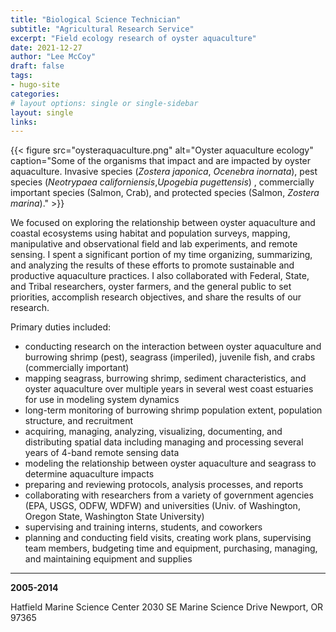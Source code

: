 ```yaml
---
title: "Biological Science Technician"
subtitle: "Agricultural Research Service"
excerpt: "Field ecology research of oyster aquaculture"
date: 2021-12-27
author: "Lee McCoy"
draft: false
tags:
- hugo-site
categories:
# layout options: single or single-sidebar
layout: single
links:
---
```


{{< figure src="oysteraquaculture.png" alt="Oyster aquaculture ecology" caption="Some of the organisms that impact and are impacted by oyster aquaculture. Invasive species (*Zostera japonica*, *Ocenebra inornata*), pest species (*Neotrypaea californiensis*,*Upogebia pugettensis*) , commercially important species (Salmon, Crab), and protected species (Salmon, *Zostera marina*)." >}}

We focused on exploring the relationship between oyster aquaculture and coastal ecosystems using habitat and population surveys, mapping, manipulative and observational field and lab experiments, and remote sensing.  I spent a significant portion of my time organizing, summarizing, and analyzing the results of these efforts to promote sustainable and productive aquaculture practices. I also collaborated with Federal, State, and Tribal researchers, oyster farmers, and the general public to set priorities, accomplish research objectives, and share the results of our research.       
 
Primary duties included:  
*	conducting research on the interaction between oyster aquaculture and burrowing shrimp (pest), seagrass (imperiled), juvenile fish, and crabs (commercially important)
*	mapping seagrass, burrowing shrimp, sediment characteristics, and oyster aquaculture over multiple years in several west coast estuaries for use in modeling system dynamics
*	long-term monitoring of burrowing shrimp population extent, population structure, and recruitment
*	acquiring, managing, analyzing, visualizing, documenting, and distributing spatial data including managing and processing several years of 4-band remote sensing data
*	modeling the relationship between oyster aquaculture and seagrass to determine aquaculture impacts
*	preparing and reviewing protocols, analysis processes, and reports 
*	collaborating with researchers from a variety of government agencies (EPA, USGS, ODFW, WDFW) and universities (Univ. of Washington, Oregon State, Washington State University) 
*	supervising and training interns, students, and coworkers
*	planning and conducting field visits, creating work plans, supervising team members, budgeting time and equipment, purchasing, managing, and maintaining equipment and supplies


---
**2005-2014**

Hatfield Marine Science Center
2030 SE Marine Science Drive
Newport, OR 97365

